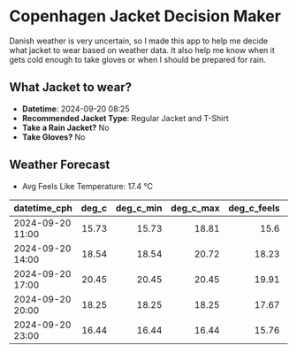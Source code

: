 
# Copenhagen Jacket Decision Maker

Danish weather is very uncertain, so I made this app to help me decide what jacket to wear based on weather data. 
It also help me know when it gets cold enough to take gloves or when I should be prepared for rain.

## What Jacket to wear?

- **Datetime**: 2024-09-20 08:25
- **Recommended Jacket Type**: Regular Jacket and T-Shirt
- **Take a Rain Jacket?** No
- **Take Gloves?** No

## Weather Forecast
- Avg Feels Like Temperature: 17.4 °C

| datetime_cph     |   deg_c |   deg_c_min |   deg_c_max |   deg_c_feels | weather   | wind   | rain   |
|:-----------------|--------:|------------:|------------:|--------------:|:----------|:-------|:-------|
| 2024-09-20 11:00 |   15.73 |       15.73 |       18.81 |         15.6  | Clear     | Low    | None   |
| 2024-09-20 14:00 |   18.54 |       18.54 |       20.72 |         18.23 | Clear     | Low    | None   |
| 2024-09-20 17:00 |   20.45 |       20.45 |       20.45 |         19.91 | Clear     | Low    | None   |
| 2024-09-20 20:00 |   18.25 |       18.25 |       18.25 |         17.67 | Clear     | Low    | None   |
| 2024-09-20 23:00 |   16.44 |       16.44 |       16.44 |         15.76 | Clear     | Low    | None   |
        